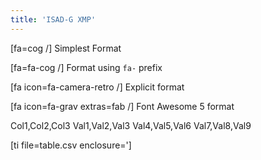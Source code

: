 ```yaml
---
title: 'ISAD-G XMP'
---
```


[fa=cog /] Simplest Format

[fa=fa-cog /] Format using `fa-` prefix

[fa icon=fa-camera-retro /] Explicit format

[fa icon=fa-grav extras=fab /] Font Awesome 5 format

Col1,Col2,Col3
Val1,Val2,Val3
Val4,Val5,Val6
Val7,Val8,Val9

[ti file=table.csv enclosure=']